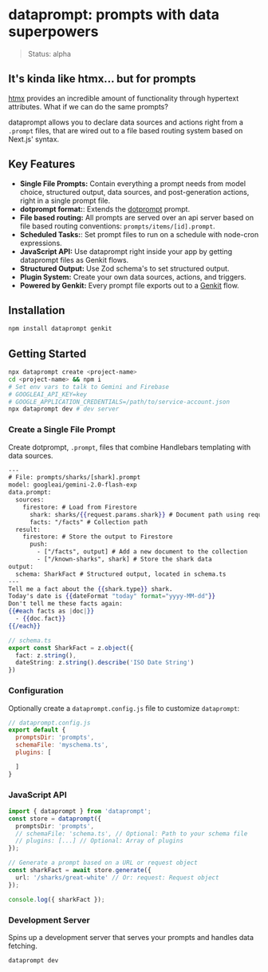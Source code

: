 # dataprompt: prompts with data superpowers
> Status: alpha

## It's kinda like htmx... but for prompts

[htmx](https://github.com/bigskysoftware/htmx) provides an incredible amount of functionality through hypertext attributes. What if we can do the same prompts?

dataprompt allows you to declare data sources and actions right from a `.prompt` files, that are wired out to a file based routing system based on Next.js' syntax.

## Key Features
*  **Single File Prompts:** Contain everything a prompt needs from model choice, structured output, data sources, and post-generation actions, right in a single prompt file.
*  **dotprompt format:**: Extends the [dotprompt](https://github.com/google/dotprompt/) prompt.
*  **File based routing:** All prompts are served over an api server based on file based routing conventions: `prompts/items/[id].prompt`.
*  **Scheduled Tasks:**: Set prompt files to run on a schedule with node-cron expressions.
*  **JavaScript API:** Use dataprompt right inside your app by getting dataprompt files as Genkit flows.
*  **Structured Output:** Use Zod schema's to set structured output.
*  **Plugin System:** Create your own data sources, actions, and triggers.
*  **Powered by Genkit:** Every prompt file exports out to a [Genkit](https://firebase.google.com/docs/genkit) flow.

## Installation

```bash
npm install dataprompt genkit
```

## Getting Started

```bash
npx dataprompt create <project-name>
cd <project-name> && npm i
# Set env vars to talk to Gemini and Firebase
# GOOGLEAI_API_KEY=key 
# GOOGLE_APPLICATION_CREDENTIALS=/path/to/service-account.json
npx dataprompt dev # dev server
```


### Create a Single File Prompt
Create dotprompt, `.prompt`, files that combine Handlebars templating with data sources.

```hbs
---
# File: prompts/sharks/[shark].prompt
model: googleai/gemini-2.0-flash-exp
data.prompt:
  sources:
    firestore: # Load from Firestore
      shark: sharks/{{request.params.shark}} # Document path using request params
      facts: "/facts" # Collection path
  result:
    firestore: # Store the output to Firestore
      push:
        - ["/facts", output] # Add a new document to the collection
        - ["/known-sharks", shark] # Store the shark data
output:
  schema: SharkFact # Structured output, located in schema.ts
---
Tell me a fact about the {{shark.type}} shark.
Today's date is {{dateFormat "today" format="yyyy-MM-dd"}}
Don't tell me these facts again:
{{#each facts as |doc|}}
  - {{doc.fact}}
{{/each}}
```

```ts
// schema.ts
export const SharkFact = z.object({
  fact: z.string(),
  dateString: z.string().describe('ISO Date String')
})
```

### Configuration
Optionally create a `dataprompt.config.js` file to customize `dataprompt`:
```javascript
// dataprompt.config.js
export default {
  promptsDir: 'prompts',
  schemaFile: 'myschema.ts',
  plugins: [

  ]
}

```
### JavaScript API
```typescript
import { dataprompt } from 'dataprompt';
const store = dataprompt({
  promptsDir: 'prompts',
  // schemaFile: 'schema.ts', // Optional: Path to your schema file
  // plugins: [...] // Optional: Array of plugins
});

// Generate a prompt based on a URL or request object
const sharkFact = await store.generate({
  url: '/sharks/great-white' // Or: request: Request object
});

console.log({ sharkFact });
```

### Development Server
Spins up a development server that serves your prompts and handles data fetching.

```bash
dataprompt dev
```

